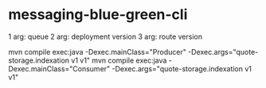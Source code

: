 # messaging-blue-green-cli

1 arg: queue
2 arg: deployment version
3 arg: route version

mvn compile exec:java -Dexec.mainClass="Producer" -Dexec.args="quote-storage.indexation v1 v1"
mvn compile exec:java -Dexec.mainClass="Consumer" -Dexec.args="quote-storage.indexation v1 v1"
